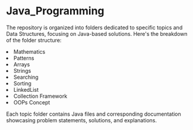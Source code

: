 # Java_Programming

The repository is organized into folders dedicated to specific topics and Data Structures, focusing on Java-based solutions. Here's the breakdown of the folder structure:

<li>Mathematics</li>
<li>Patterns</li>
<li>Arrays</li>
<li>Strings</li>
<li>Searching</li>
<li>Sorting</li>
<li>LinkedList</li>
<li>Collection Framework</li>
<li>OOPs Concept</li>

Each topic folder contains Java files and corresponding documentation showcasing problem statements, solutions, and explanations.
